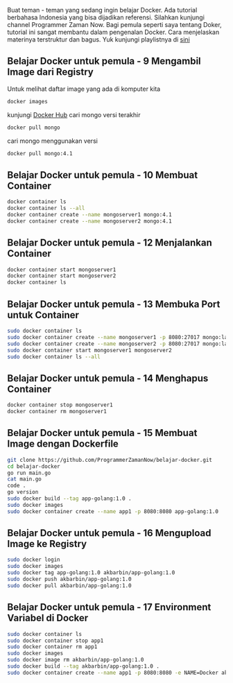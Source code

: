 Buat teman - teman yang sedang ingin belajar Docker. Ada tutorial berbahasa Indonesia yang bisa dijadikan referensi. Silahkan kunjungi channel Programmer Zaman Now. Bagi pemula seperti saya tentang Doker,  tutorial ini sangat membantu dalam pengenalan Docker. Cara menjelaskan materinya terstruktur dan bagus. Yuk kunjungi playlistnya di [sini](https://www.youtube.com/watch?v=KrcHmVzmFN8&list=PL-CtdCApEFH-A7jBmdertzbeACuQWvQao&index=1)

## Belajar Docker untuk pemula - 9 Mengambil Image dari Registry
Untuk melihat daftar image yang ada di komputer kita
```sh
docker images
```
kunjungi [Docker Hub](https://hub.docker.com)
cari mongo versi terakhir

```sh
docker pull mongo
```
cari mongo menggunakan versi
```sh
docker pull mongo:4.1
```

## Belajar Docker untuk pemula - 10 Membuat Container
```sh
docker container ls
docker container ls --all
docker container create --name mongoserver1 mongo:4.1
docker container create --name mongoserver2 mongo:4.1
```

## Belajar Docker untuk pemula - 12 Menjalankan Container
```sh
docker container start mongoserver1
docker container start mongoserver2
docker container ls
```

## Belajar Docker untuk pemula - 13 Membuka Port untuk Container
```sh
sudo docker container ls
sudo docker container create --name mongoserver1 -p 8080:27017 mongo:latest
sudo docker container create --name mongoserver2 -p 8080:27017 mongo:latest
sudo docker container start mongoserver1 mongoserver2
sudo docker container ls --all
```

## Belajar Docker untuk pemula - 14 Menghapus Container
```sh
docker container stop mongoserver1
docker container rm mongoserver1
```

## Belajar Docker untuk pemula - 15 Membuat Image dengan Dockerfile
```sh
git clone https://github.com/ProgrammerZamanNow/belajar-docker.git
cd belajar-docker
go run main.go
cat main.go
code .
go version
sudo docker build --tag app-golang:1.0 .
sudo docker images
sudo docker container create --name app1 -p 8080:8080 app-golang:1.0
```

## Belajar Docker untuk pemula - 16 Mengupload Image ke Registry
```sh
sudo docker login
sudo docker images
sudo docker tag app-golang:1.0 akbarbin/app-golang:1.0
sudo docker push akbarbin/app-golang:1.0
sudo docker pull akbarbin/app-golang:1.0
```

## Belajar Docker untuk pemula - 17 Environment Variabel di Docker
```sh
sudo docker container ls
sudo docker container stop app1
sudo docker container rm app1
sudo docker images
sudo docker image rm akbarbin/app-golang:1.0
sudo docker build --tag akbarbin/app-golang:1.0 .
sudo docker container create --name app1 -p 8080:8080 -e NAME=Docker akbarbin/app-golang:1.0
```
